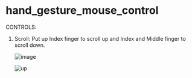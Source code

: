 # hand_gesture_mouse_control

CONTROLS:

1. Scroll:
	Put up Index finger to scroll up and Index and Middle finger to scroll down.
	
	
	![image](https://static.thenounproject.com/png/473571-200.png)
	
	
	![up](https://user-images.githubusercontent.com/64753500/123042060-e10b1880-d413-11eb-855e-75ba980e28ff.png)
